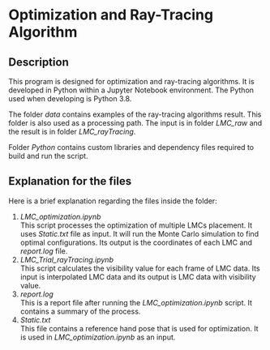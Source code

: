 # Optimization and Ray-Tracing Algorithm

## Description
This program is designed for optimization and ray-tracing algorithms. It is developed in Python within a Jupyter Notebook environment. The Python used when developing is Python 3.8.

The folder *data* contains examples of the ray-tracing algorithms result. This folder is also used as a processing path. The input is in folder *LMC_raw* and the result is in folder *LMC_rayTracing*.

Folder *Python* contains custom libraries and dependency files required to build and run the script.

## Explanation for the files
Here is a brief explanation regarding the files inside the folder:
1. *LMC_optimization.ipynb*\
This script processes the optimization of multiple LMCs placement. It uses *Static.txt* file as input. It will run the Monte Carlo simulation to find optimal configurations. Its output is the coordinates of each LMC and *report.log* file.
2. *LMC_Trial_rayTracing.ipynb*\
This script calculates the visibility value for each frame of LMC data. Its input is interpolated LMC data and its output is LMC data with visibility value.
3. *report.log*\
This is a report file after running the *LMC_optimization.ipynb* script. It contains a summary of the process.
4. *Static.txt*\
This file contains a reference hand pose that is used for optimization. It is used in *LMC_optimization.ipynb* as an input.